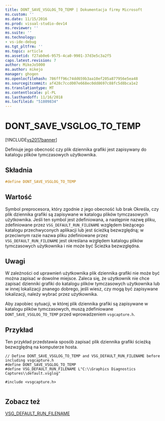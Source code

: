 ```yaml
---
title: DONT_SAVE_VSGLOG_TO_TEMP | Dokumentacja firmy Microsoft
ms.custom: ''
ms.date: 11/15/2016
ms.prod: visual-studio-dev14
ms.reviewer: ''
ms.suite: ''
ms.technology:
- vs-ide-debug
ms.tgt_pltfrm: ''
ms.topic: article
ms.assetid: f27ab0e6-9575-4ca0-9901-37d3e5c3a2f5
caps.latest.revision: 7
author: MikeJo5000
ms.author: mikejo
manager: ghogen
ms.openlocfilehash: 786fff96c74dd659b3aa10ef205a877956e5ea48
ms.sourcegitcommit: af428c7ccd007e668ec0dd8697c88fc5d8bca1e2
ms.translationtype: MT
ms.contentlocale: pl-PL
ms.lasthandoff: 11/16/2018
ms.locfileid: "51809834"
---
```

# <a name="dontsavevsglogtotemp"></a>DONT_SAVE_VSGLOG_TO_TEMP
[!INCLUDE[vs2017banner](../includes/vs2017banner.md)]

Definiuje jego obecność czy plik dziennika grafiki jest zapisywany do katalogu plików tymczasowych użytkownika.  
  
## <a name="syntax"></a>Składnia  
  
```cpp  
#define DONT_SAVE_VSGLOG_TO_TEMP  
```  
  
## <a name="value"></a>Wartość  
 Symbol preprocesora, który zgodnie z jego obecność lub brak Określa, czy plik dziennika grafiki są zapisywane w katalogu plików tymczasowych użytkownika. Jeśli ten symbol jest zdefiniowana, a następnie nazwę pliku, zdefiniowane przez `VSG_DEFAULT_RUN_FILENAME` względem bieżącego katalogu przechwyconych aplikacji lub jest ścieżką bezwzględną; w przeciwnym razie nazwa pliku zdefiniowane przez `VSG_DEFAULT_RUN_FILENAME` jest określana względem katalogu plików tymczasowych użytkownika i nie może być Ścieżka bezwzględna.  
  
## <a name="remarks"></a>Uwagi  
 W zależności od uprawnień użytkownika plik dziennika grafiki nie może być można zapisać w dowolne miejsce. Zaleca się, że użytkownik nie chce zapisać dzienniki grafiki do katalogu plików tymczasowych użytkownika lub w innej lokalizacji znanego dobrego, jeśli wiesz, czy mogą być zapisywane lokalizacji, należy wybrać przez użytkownika.  
  
 Aby zapobiec sytuacji, w której plik dziennika grafiki są zapisywane w katalogu plików tymczasowych, muszą zdefiniowane `DONT_SAVE_VSGLOG_TO_TEMP` przed wprowadzeniem `vsgcapture.h`.  
  
## <a name="example"></a>Przykład  
 Ten przykład przedstawia sposób zapisać plik dziennika grafiki ścieżką bezwzględną na komputerze hosta.  
  
```  
// Define DONT_SAVE_VSGLOG_TO_TEMP and VSG_DEFAULT_RUN_FILENAME before including vsgcapture.h  
#define DONT_SAVE_VSGLOG_TO_TEMP  
#define VSG_DEFAULT_RUN_FILENAME L"C:\\Graphics Diagnostics Captures\\default.vsglog"  
  
#include <vsgcapture.h>  
  
```  
  
## <a name="see-also"></a>Zobacz też  
 [VSG_DEFAULT_RUN_FILENAME](../debugger/vsg-default-run-filename.md)



